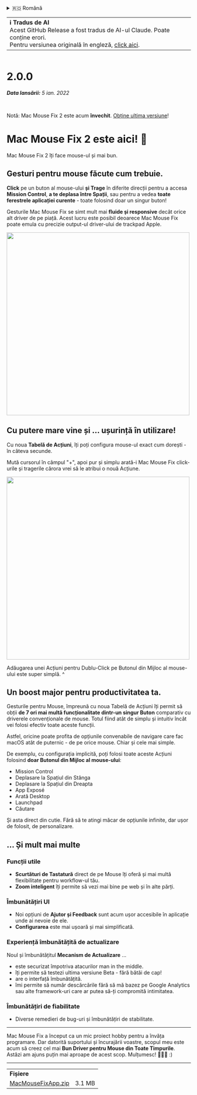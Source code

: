 <details>
<summary>🇷🇴 Română</summary>

[🇬🇧 English (GitHub)](https://github.com/noah-nuebling/mac-mouse-fix/releases/tag/2.0.0)\
[🇦🇩 Català](https://redirect.macmousefix.com/?target=mmf-release&tag=2.0.0&locale=ca)\
[🇩🇪 Deutsch](https://redirect.macmousefix.com/?target=mmf-release&tag=2.0.0&locale=de)\
[🇪🇸 Español](https://redirect.macmousefix.com/?target=mmf-release&tag=2.0.0&locale=es)\
[🇫🇷 Français](https://redirect.macmousefix.com/?target=mmf-release&tag=2.0.0&locale=fr)\
[🇮🇩 Indonesia](https://redirect.macmousefix.com/?target=mmf-release&tag=2.0.0&locale=id)\
[🇮🇹 Italiano](https://redirect.macmousefix.com/?target=mmf-release&tag=2.0.0&locale=it)\
[🇭🇺 Magyar](https://redirect.macmousefix.com/?target=mmf-release&tag=2.0.0&locale=hu)\
[🇳🇱 Nederlands](https://redirect.macmousefix.com/?target=mmf-release&tag=2.0.0&locale=nl)\
[🇵🇱 Polski](https://redirect.macmousefix.com/?target=mmf-release&tag=2.0.0&locale=pl)\
[🇧🇷 Português (Brasil)](https://redirect.macmousefix.com/?target=mmf-release&tag=2.0.0&locale=pt-BR)\
[🇵🇹 Português (Portugal)](https://redirect.macmousefix.com/?target=mmf-release&tag=2.0.0&locale=pt-PT)\
**🇷🇴 Română**\
[🇸🇪 Svenska](https://redirect.macmousefix.com/?target=mmf-release&tag=2.0.0&locale=sv)\
[🇻🇳 Tiếng Việt](https://redirect.macmousefix.com/?target=mmf-release&tag=2.0.0&locale=vi)\
[🇹🇷 Türkçe](https://redirect.macmousefix.com/?target=mmf-release&tag=2.0.0&locale=tr)\
[🇨🇿 Čeština](https://redirect.macmousefix.com/?target=mmf-release&tag=2.0.0&locale=cs)\
[🇬🇷 Ελληνικά](https://redirect.macmousefix.com/?target=mmf-release&tag=2.0.0&locale=el)\
[🇷🇺 Русский](https://redirect.macmousefix.com/?target=mmf-release&tag=2.0.0&locale=ru)\
[🇺🇦 Українська](https://redirect.macmousefix.com/?target=mmf-release&tag=2.0.0&locale=uk)\
[🇮🇱 עברית](https://redirect.macmousefix.com/?target=mmf-release&tag=2.0.0&locale=he)\
[🇸🇦 العربية](https://redirect.macmousefix.com/?target=mmf-release&tag=2.0.0&locale=ar)\
[🇮🇳 हिन्दी](https://redirect.macmousefix.com/?target=mmf-release&tag=2.0.0&locale=hi)\
[🇹🇭 ไทย](https://redirect.macmousefix.com/?target=mmf-release&tag=2.0.0&locale=th)\
[🇨🇳 中文 (简体)](https://redirect.macmousefix.com/?target=mmf-release&tag=2.0.0&locale=zh-Hans)\
[🇨🇳 中文 (繁體)](https://redirect.macmousefix.com/?target=mmf-release&tag=2.0.0&locale=zh-Hant)\
[🇭🇰 中文（香港)](https://redirect.macmousefix.com/?target=mmf-release&tag=2.0.0&locale=zh-HK)\
[🇯🇵 日本語](https://redirect.macmousefix.com/?target=mmf-release&tag=2.0.0&locale=ja)\
[🇰🇷 한국어](https://redirect.macmousefix.com/?target=mmf-release&tag=2.0.0&locale=ko)\
[Help translate Mac Mouse Fix to different languages!](https://github.com/noah-nuebling/mac-mouse-fix/discussions/731)
</details>
<table align=><td>
<b>ℹ️ Tradus de AI</b><br>
Acest GitHub Release a fost tradus de AI-ul Claude. Poate conține erori.<br>
Pentru versiunea originală în engleză, <a href="https://github.com/noah-nuebling/mac-mouse-fix/releases/tag/2.0.0">click aici</a>.
</td></table>

<table></table>

# 2.0.0
***Data lansării:** 5 ian. 2022*

<br>

Notă: Mac Mouse Fix 2 este acum **învechit**. [Obține ultima versiune](https://github.com/noah-nuebling/mac-mouse-fix/releases)!

# Mac Mouse Fix 2 este aici! 🎉

Mac Mouse Fix 2 îți face mouse-ul și mai bun.

## Gesturi pentru mouse făcute cum trebuie.

**Click** pe un buton al mouse-ului **și Trage** în diferite direcții pentru a accesa **Mission Control**, **a te deplasa între Spații**, sau pentru a vedea **toate ferestrele aplicației curente** - toate folosind doar un singur buton!

Gesturile Mac Mouse Fix se simt mult mai **fluide și responsive** decât orice alt driver de pe piață.
Acest lucru este posibil deoarece Mac Mouse Fix poate emula cu precizie output-ul driver-ului de trackpad Apple.

<img width=500px src="https://user-images.githubusercontent.com/40808343/149643011-cc3311f1-af5c-453a-8206-2c6496d73d61.gif">

## Cu putere mare vine și ... ușurință în utilizare!

Cu noua **Tabelă de Acțiuni**, îți poți configura mouse-ul exact cum dorești - în câteva secunde.

Mută cursorul în câmpul "+", apoi pur și simplu arată-i Mac Mouse Fix click-urile și tragerile cărora vrei să le atribui o nouă Acțiune.

<img width=500px src="https://user-images.githubusercontent.com/40808343/149642392-d0e25cf9-b49b-4398-b2e9-af2e810c8594.gif">

Adăugarea unei Acțiuni pentru Dublu-Click pe Butonul din Mijloc al mouse-ului este super simplă. ^

## Un boost major pentru productivitatea ta.

Gesturile pentru Mouse, împreună cu noua Tabelă de Acțiuni îți permit să obții **de 7 ori mai multă funcționalitate dintr-un singur Buton** comparativ cu driverele convenționale de mouse. Totul fiind atât de simplu și intuitiv încât vei folosi efectiv toate aceste funcții.

Astfel, oricine poate profita de opțiunile convenabile de navigare care fac macOS atât de puternic - de pe orice mouse. Chiar și cele mai simple.

De exemplu, cu configurația implicită, poți folosi toate aceste Acțiuni folosind **doar Butonul din Mijloc al mouse-ului**:

- Mission Control
- Deplasare la Spațiul din Stânga
- Deplasare la Spațiul din Dreapta
- App Exposé
- Arată Desktop
- Launchpad
- Căutare

Și asta direct din cutie. Fără să te atingi măcar de opțiunile infinite, dar ușor de folosit, de personalizare.

## ... Și mult mai multe

### Funcții utile

- **Scurtături de Tastatură** direct de pe Mouse îți oferă și mai multă flexibilitate pentru workflow-ul tău.
- **Zoom inteligent** îți permite să vezi mai bine pe web și în alte părți.

### Îmbunătățiri UI

- Noi opțiuni de **Ajutor și Feedback** sunt acum ușor accesibile în aplicație unde ai nevoie de ele.
- **Configurarea** este mai ușoară și mai simplificată.

### Experiență îmbunătățită de actualizare

Noul și îmbunătățitul **Mecanism de Actualizare** ...

- este securizat împotriva atacurilor man in the middle.
- îți permite să testezi ultima versiune Beta - fără bătăi de cap!
- are o interfață îmbunătățită.
- îmi permite să număr descărcările fără să mă bazez pe Google Analytics sau alte framework-uri care ar putea să-ți compromită intimitatea.

### Îmbunătățiri de fiabilitate

- Diverse remedieri de bug-uri și îmbunătățiri de stabilitate.

---

Mac Mouse Fix a început ca un mic proiect hobby pentru a învăța programare. Dar datorită suportului și încurajării voastre, scopul meu este acum să creez cel mai **Bun Driver pentru Mouse din Toate Timpurile**. Astăzi am ajuns puțin mai aproape de acest scop. Mulțumesc! 🚀🚀🚀 :)

---

<table align="start">
<tr>
    <td colspan=2>
        <b>Fișiere</b>
    </td>
</tr>
<tr>
    <td><a href="https://github.com/noah-nuebling/mac-mouse-fix/releases/download/2.0.0/MacMouseFixApp.zip">MacMouseFixApp.zip</a></td>
    <td>3.1 MB</td>
</tr>
</table>